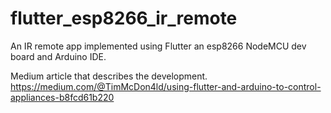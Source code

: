 # flutter_esp8266_ir_remote
An IR remote app implemented using Flutter an esp8266 NodeMCU dev board and Arduino IDE.

Medium article that describes the development.
https://medium.com/@TimMcDon4ld/using-flutter-and-arduino-to-control-appliances-b8fcd61b220
